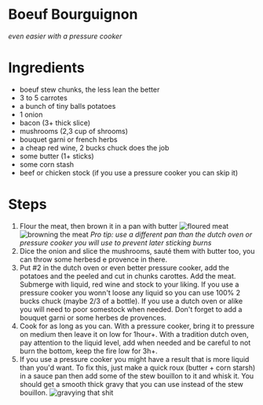 # Boeuf Bourguignon
_even easier with a pressure cooker_


# Ingredients
- boeuf stew chunks, the less lean the better
- 3 to 5 carrotes
- a bunch of tiny balls potatoes
- 1 onion
- bacon (3+ thick slice)
- mushrooms (2,3 cup of shrooms)
- bouquet garni or french herbs
- a cheap red wine, 2 bucks chuck does the job
- some butter (1+ sticks)
- some corn stash
- beef or chicken stock (if you use a pressure cooker you can skip it)

# Steps
1. Flour the meat, then brown it in a pan with butter
![floured meat](https://raw.githubusercontent.com/3on/recipes/master/img/bourguignon-1.jpg)
![browning the meat](https://raw.githubusercontent.com/3on/recipes/master/img/bourguignon-2.jpg)
_Pro tip: use a different pan than the dutch oven or pressure cooker you will use to prevent later sticking burns_
2. Dice the onion and slice the mushrooms, sauté them with butter too, you can throw some herbesd e provence in there.
3. Put #2 in the dutch oven or even better pressure cooker, add the potatoes and the peeled and cut in chunks carottes. Add the meat. Submerge with liquid, red wine and stock to your liking. If you use a pressure cooker you wonn't loose any liquid so you can use 100% 2 bucks chuck (maybe 2/3 of a bottle). If you use a dutch oven or alike you will need to poor somestock when needed. Don't forget to add a bouquet garni or some herbes de provences.
4. Cook for as long as you can. With a pressure cooker, bring it to pressure on medium then leave it on low for 1hour+. With a tradition dutch oven, pay attention to the liquid level, add when needed and be careful to not burn the bottom, keep the fire low for 3h+.
5. If you use a pressure cooker you might have a result that is more liquid than you'd want. To fix this, just make a quick roux (butter + corn starsh) in a sauce pan then add some of the stew bouillon to it and whisk it. You should get a smooth thick gravy that you can use instead of the stew bouillon.
![gravying that shit](https://raw.githubusercontent.com/3on/recipes/master/img/bourguignon-3.jpg)
